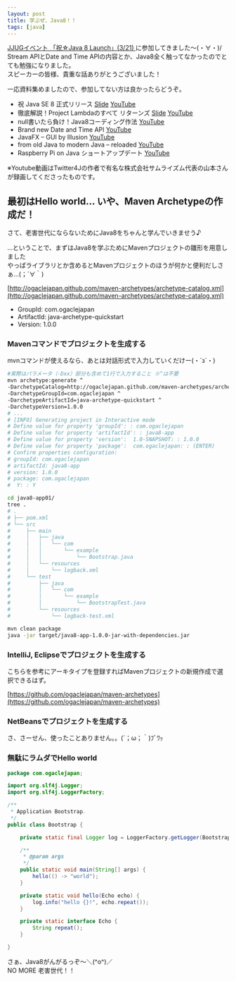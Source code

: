 ```yaml
---
layout: post
title: 学ぶぜ、Java8！！
tags: [java]
---
```


[JJUGイベント 「祝☆Java 8 Launch」(3/21) ][jjug]に参加してきました〜(・∀・)/  
Stream APIとDate and Time APIの内容とか、Java8全く触ってなかったのでとても勉強になりました。  
スピーカーの皆様、貴重な話ありがとうございました！  

一応資料集めましたので、参加してない方は良かったらどうぞ。  

* 祝 Java SE 8 正式リリース [Slide][jjug-session1] [YouTube][jjug-session1-youtube]
* 徹底解説！Project Lambdaのすべて リターンズ [Slide][jjug-session2] [YouTube][jjug-session2-youtube]
* null書いたら負け！Java8コーディング作法 [YouTube][jjug-session3-youtube]
* Brand new Date and Time API [YouTube][jjug-session4-youtube]
* JavaFX – GUI by Illusion [YouTube][jjug-session5-youtube]
* from old Java to modern Java – reloaded [YouTube][jjug-session6-youtube]
* Raspberry Pi on Java ショートアップデート [YouTube][jjug-session7-youtube]

※Youtube動画はTwitter4Jの作者で有名な株式会社サムライズム代表の山本さんが録画してくださったものです。

## 最初はHello world… いや、Maven Archetypeの作成だ！

さて、老害世代にならないためにJava8をちゃんと学んでいきませう♪  

…ということで、まずはJava8を学ぶためにMavenプロジェクトの雛形を用意しました  
やっぱライブラリとか含めるとMavenプロジェクトのほうが何かと便利だしさぁ…(；´∀｀)

[http://ogaclejapan.github.com/maven-archetypes/archetype-catalog.xml](http://ogaclejapan.github.com/maven-archetypes/archetype-catalog.xml)

* GroupId: com.ogaclejapan
* ArtifactId: java-archetype-quickstart
* Version: 1.0.0


### Mavenコマンドでプロジェクトを生成する

mvnコマンドが使えるなら、あとは対話形式で入力していくだけー(・´з`・)

```bash
#実際はパラメータ（-Dxx）部分も含めて1行で入力すること ※^は不要
mvn archetype:generate ^
-DarchetypeCatalog=http://ogaclejapan.github.com/maven-archetypes/archetype-catalog.xml ^
-DarchetypeGroupId=com.ogaclejapan ^
-DarchetypeArtifactId=java-archetype-quickstart ^
-DarchetypeVersion=1.0.0
# ...
# [INFO] Generating project in Interactive mode
# Define value for property 'groupId': : com.ogaclejapan
# Define value for property 'artifactId': : java8-app
# Define value for property 'version':  1.0-SNAPSHOT: : 1.0.0
# Define value for property 'package':  com.ogaclejapan: : (ENTER)
# Confirm properties configuration:
# groupId: com.ogaclejapan
# artifactId: java8-app
# version: 1.0.0
# package: com.ogaclejapan
#  Y: : Y

cd java8-app01/
tree .
# .
# ├── pom.xml
# └── src
#     ├── main
#     │   ├── java
#     │   │   └── com
#     │   │       └── example
#     │   │           └── Bootstrap.java
#     │   └── resources
#     │       └── logback.xml
#     └── test
#         ├── java
#         │   └── com
#         │       └── example
#         │           └── BootstrapTest.java
#         └── resources
#             └── logback-test.xml

mvn clean package
java -jar target/java8-app-1.0.0-jar-with-dependencies.jar

```

### IntelliJ, Eclipseでプロジェクトを生成する

こちらを参考にアーキタイプを登録すればMavenプロジェクトの新規作成で選択できるはず。

[https://github.com/ogaclejapan/maven-archetypes](https://github.com/ogaclejapan/maven-archetypes)


### NetBeansでプロジェクトを生成する

さ、さーせん、使ったことありません。。(´；ω；｀)ﾌﾞﾜｯ


### 無駄にラムダでHello world

```java
package com.ogaclejapan;

import org.slf4j.Logger;
import org.slf4j.LoggerFactory;

/**
 * Application Bootstrap.
 */
public class Bootstrap {

    private static final Logger log = LoggerFactory.getLogger(Bootstrap.class);

    /**
     * @param args
     */
    public static void main(String[] args) {
        hello(() -> "world");
    }

    private static void hello(Echo echo) {
        log.info("hello {}!", echo.repeat());
    }

    private static interface Echo {
        String repeat();
    }

}
```

さぁ、Java8がんがるっぞ〜＼(^o^)／  
NO MORE 老害世代！！


[jjug]: http://www.java-users.jp/?p=917
[jjug-session1]: http://www.slideshare.net/OracleMiddleJP/new-feature-of-java-se-8
[jjug-session2]: http://www.slideshare.net/bitter_fox/java8-launch

[jjug-session1-youtube]: https://www.youtube.com/watch?v=ssrkw3v9tdM&list=PLuLCOB9HcrT1YJy2VnKjpJdQCGz21pZ6N
[jjug-session2-youtube]: https://www.youtube.com/watch?v=gAMYhTl7t70&list=PLuLCOB9HcrT1YJy2VnKjpJdQCGz21pZ6N
[jjug-session3-youtube]: https://www.youtube.com/watch?v=j305cjMgWks&list=PLuLCOB9HcrT1YJy2VnKjpJdQCGz21pZ6N
[jjug-session4-youtube]: https://www.youtube.com/watch?v=Vm6V-Y8Ci38&list=PLuLCOB9HcrT1YJy2VnKjpJdQCGz21pZ6N
[jjug-session5-youtube]: https://www.youtube.com/watch?v=mkA8cYHIz0g&list=PLuLCOB9HcrT1YJy2VnKjpJdQCGz21pZ6N
[jjug-session6-youtube]: https://www.youtube.com/watch?v=aLRonTjIeFI&list=PLuLCOB9HcrT1YJy2VnKjpJdQCGz21pZ6N
[jjug-session7-youtube]: https://www.youtube.com/watch?v=efzcagtjiVs&list=PLuLCOB9HcrT1YJy2VnKjpJdQCGz21pZ6N
